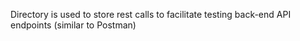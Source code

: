 Directory is used to store rest calls to facilitate testing back-end API endpoints (similar to Postman)
